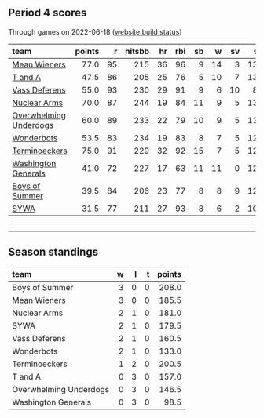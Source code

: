 

## Period 4 scores

Through games on 2022-06-18 ([website build status](https://github.com/brian-bot/pl-site/actions))


|team                                              | points|  r| hitsbb| hr| rbi| sb|  w| sv|  so|   era|  whip|
|:-------------------------------------------------|------:|--:|------:|--:|---:|--:|--:|--:|---:|-----:|-----:|
|[Mean Wieners](./meanwieners)                     |   77.0| 95|    215| 36|  96|  9| 14|  3| 135| 3.131| 1.098|
|[T and A](./tanda)                                |   47.5| 86|    205| 25|  76|  5| 10|  7| 135| 3.876| 1.166|
|[Vass Deferens](./vassdeferens)                   |   55.0| 93|    230| 29|  91|  9|  6| 10|  85| 4.269| 1.245|
|[Nuclear Arms](./nucleararms)                     |   70.0| 87|    244| 19|  84| 11|  9|  5| 138| 3.261| 1.116|
|[Overwhelming Underdogs](./overwhelmingunderdogs) |   60.0| 89|    233| 22|  79| 10|  9|  5| 136| 3.410| 1.260|
|[Wonderbots](./wonderbots)                        |   53.5| 83|    234| 19|  83|  8|  7|  5| 124| 2.848| 1.141|
|[Terminoeckers](./terminoeckers)                  |   75.0| 91|    229| 32|  92| 15|  7|  5| 129| 2.865| 1.082|
|[Washington Generals](./washingtongenerals)       |   41.0| 72|    227| 17|  63| 11| 11|  0| 122| 3.438| 1.162|
|[Boys of Summer](./boysofsummer)                  |   39.5| 84|    206| 23|  77|  8|  8|  9| 122| 4.225| 1.297|
|[SYWA](./sywa)                                    |   31.5| 77|    211| 27|  93|  8|  6|  2| 109| 5.486| 1.390|

* * *
* * *

## Season standings


|team                   |  w|  l|  t| points|
|:----------------------|--:|--:|--:|------:|
|Boys of Summer         |  3|  0|  0|  208.0|
|Mean Wieners           |  3|  0|  0|  185.5|
|Nuclear Arms           |  2|  1|  0|  181.0|
|SYWA                   |  2|  1|  0|  179.5|
|Vass Deferens          |  2|  1|  0|  160.5|
|Wonderbots             |  2|  1|  0|  133.0|
|Terminoeckers          |  1|  2|  0|  200.5|
|T and A                |  0|  3|  0|  157.0|
|Overwhelming Underdogs |  0|  3|  0|  146.5|
|Washington Generals    |  0|  3|  0|   98.5|


